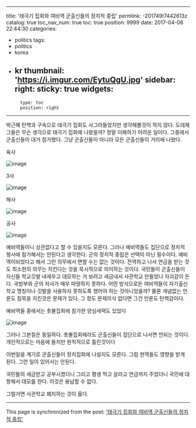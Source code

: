 
---
title: '태극기 집회와 여비역 군출신들의 정치적 중립'
permlink: -201749t7442613z
catalog: true
toc_nav_num: true
toc: true
position: 9999
date: 2017-04-08 22:44:30
categories:
- politics
tags:
- politics
- korea
- kr
thumbnail: 'https://i.imgur.com/EytuQgU.jpg'
sidebar:
    right:
        sticky: true
widgets:
    -
        type: toc
        position: right
---


박근혜 탄핵과 구속으로 태극기 집회도 사그라들었지만 생각해볼것이 적지 않다.
도데체 그들은 무슨 생각으로 태극기 집회에 나왔을까?
정말 이해하기 어려운 일이다.
그중에서 군출신들이 대거 참가했다. 그냥 군출신들이 아니라 모든 군출신들이 거리에 나왔다.

육사

 ![image](https://i.imgur.com/EytuQgU.jpg)

3사 

![image](https://i.imgur.com/jzPjIzq.jpg)


해사

 ![image](https://i.imgur.com/pGWiCdY.jpg)

공사

 ![image](https://i.imgur.com/QyQuytv.jpg)



예비역들이니 상관없다고 할 수 있을지도 모른다. 그러나 예비역들도 집단으로 정치적 행사에 참가해서는 안된다고 생각한다. 군의 정치적 중립은 선택이 아닌 필수이다. 예비역이되었다고 해서 그런 의무에서 면할 수는 없는 것이다. 
전역하고 나서 연금을 받는 것도 최소한의 의무는 지킨다는 것을 묵시적으로 의미하는 것이다.
국민들이 군출신들이 자신들 학교깃발 내세우고 데모하는 거 보려고 세금내서 사관학교 만들었나 자괴감이 든다.
국방부와 군의 처사가 매우 마땅하지 못하다. 어떤 방식으로든 여비역들이 자기출신학교 명칭이나 깃발을 사용하지 못하도록 했어야 하는 것아니었을까?
물론 개념없는 언론도 침묵을 지킨것은 문제가 있다. 그 정도 문제의식 없다면 그건 언론도 탄핵감이다. 

예비역들 중에서는 촛불집회에 참가한 양심세력도 있었다

 ![image](https://i.imgur.com/l1L0AZb.jpg)

그러나 그본질은 동일하다. 촛불집회에라도 군출신들이 집단으로 나서면 안되는 것이다. 개인적으로는 마음에 들지만 원칙적으로 틀린것이다

이번일을 계기로 군출신들이 정치집회에 나설지도 모른다. 그럼 현역들도 영향을 받게 된다. 그런 일이 있어서는 안된다.

국민들의 세금받고 공부시켰더니 그리고 평생 먹고 살라고 연금까지 주었더니 국민에 대항해서 데모를 한다. 이것은 용납할 수 없다. 

그럴거면 사관학교 폐지하는 것이 옳다.

- - -

This page is synchronized from the post: ['태극기 집회와 여비역 군출신들의 정치적 중립'](https://steemit.com/@oldstone/-201749t7442613z)

